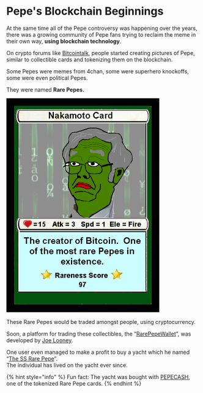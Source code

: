 # Pepe's Blockchain Beginnings

At the same time all of the Pepe controversy was happening over the years, there was a growing community of Pepe fans trying to reclaim the meme in their own way, **using blockchain technology**.

On crypto forums like [Bitcointalk](https://bitcointalk.org/), people started creating pictures of Pepe, similar to collectible cards and tokenizing them on the blockchain.

Some Pepes were memes from 4chan, some were superhero knockoffs, some were even political Pepes.

They were named **Rare Pepes.**

![RAREPEPE](../.gitbook/assets/RAREPEPE.png)

These Rare Pepes would be traded amongst people, using cryptocurrency.

Soon, a platform for trading these collectibles, the “[RarePepeWallet](https://rarepepewallet.com/)”, was developed by [Joe Looney](https://twitter.com/wasthatawolf).

One user even managed to make a profit to buy a yacht which he named “[The SS Rare Pepe](https://www.vice.com/en/article/yw5axg/pepecash-millionaire-yacht-cryptocurrency-rare-pepes)”.\
The individual has lived on the yacht ever since.

{% hint style="info" %}
Fun fact: The yacht was bought with [PEPECASH](https://pepe.wtf/asset/PEPECASH), one of the tokenized Rare Pepe cards.
{% endhint %}
